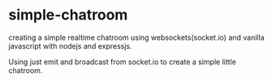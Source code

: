 # simple-chatroom

creating a simple realtime chatroom using websockets(socket.io) and vanilla javascript with nodejs and expressjs. 

Using just emit and broadcast from socket.io to create a simple little chatroom.
